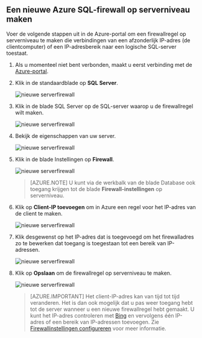 
<!--
includes/sql-database-create-new-server-firewall-portal.md

Latest Freshness check:  2016-08-01 , rickbyh.

As of circa 2016-04-11, the following topics might include this include:
articles/sql-database/sql-database-get-started-tutorial.md
articles/sql-database/sql-database-configure-firewall-settings

-->
## Een nieuwe Azure SQL-firewall op serverniveau maken

Voer de volgende stappen uit in de Azure-portal om een firewallregel op serverniveau te maken die verbindingen van een afzonderlijk IP-adres (de clientcomputer) of een IP-adresbereik naar een logische SQL-server toestaat. 

1. Als u momenteel niet bent verbonden, maakt u eerst verbinding met de [Azure-portal](http://portal.azure.com).
2. Klik in de standaardblade op **SQL Server**.

    ![nieuwe serverfirewall](./media/sql-database-create-new-server-firewall-portal/sql-database-create-new-server-firewall-portal-1.png)

2. Klik in de blade SQL Server op de SQL-server waarop u de firewallregel wilt maken. 

    ![nieuwe serverfirewall](./media/sql-database-create-new-server-firewall-portal/sql-database-create-new-server-firewall-portal-2.png)
           
3. Bekijk de eigenschappen van uw server.

    ![nieuwe serverfirewall](./media/sql-database-create-new-server-firewall-portal/sql-database-create-new-server-firewall-portal-3.png)
      
4. Klik in de blade Instellingen op **Firewall**.

    ![nieuwe serverfirewall](./media/sql-database-create-new-server-firewall-portal/sql-database-create-new-server-firewall-portal-4.png)
    

    > [AZURE.NOTE] U kunt via de werkbalk van de blade Database ook toegang krijgen tot de blade **Firewall-instellingen** op serverniveau.

5. Klik op **Client-IP toevoegen** om in Azure een regel voor het IP-adres van de client te maken.

      ![nieuwe serverfirewall](./media/sql-database-create-new-server-firewall-portal/sql-database-create-new-server-firewall-portal-5.png)

6. Klik desgewenst op het IP-adres dat is toegevoegd om het firewalladres zo te bewerken dat toegang is toegestaan tot een bereik van IP-adressen.

      ![nieuwe serverfirewall](./media/sql-database-create-new-server-firewall-portal/sql-database-create-new-server-firewall-portal-6.png)
    
7. Klik op **Opslaan** om de firewallregel op serverniveau te maken.

     ![nieuwe serverfirewall](./media/sql-database-create-new-server-firewall-portal/sql-database-create-new-server-firewall-portal-7.png)

    >[AZURE.IMPORTANT] Het client-IP-adres kan van tijd tot tijd veranderen. Het is dan ook mogelijk dat u pas weer toegang hebt tot de server wanneer u een nieuwe firewallregel hebt gemaakt. U kunt het IP-adres controleren met [Bing](http://www.bing.com/search?q=my%20ip%20address) en vervolgens één IP-adres of een bereik van IP-adressen toevoegen. Zie [Firewallinstellingen configureren](sql-database-configure-firewall-settings.md#manage-existing-server-level-firewall-rules-through-the-azure-portal) voor meer informatie.



<!--HONumber=ago16_HO4-->


